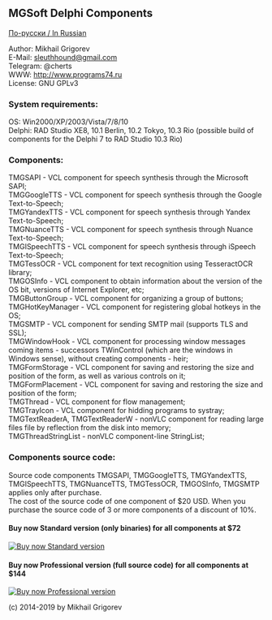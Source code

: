 ## MGSoft Delphi Components

[По-русски / In Russian](README.ru.md)

Author:		Mikhail Grigorev<br>
E-Mail:		sleuthhound@gmail.com<br>
Telegram:	@cherts<br>
WWW:		http://www.programs74.ru<br>
License:	GNU GPLv3<br>

### System requirements:

OS:		Win2000/XP/2003/Vista/7/8/10<br>
Delphi:		RAD Studio XE8, 10.1 Berlin, 10.2 Tokyo, 10.3 Rio (possible build of components for the Delphi 7 to RAD Studio 10.3 Rio)<br>

### Components:

TMGSAPI - VCL component for speech synthesis through the Microsoft SAPI;<br>
TMGGoogleTTS - VCL component for speech synthesis through the Google Text-to-Speech;<br>
TMGYandexTTS - VCL component for speech synthesis through Yandex Text-to-Speech;<br>
TMGNuanceTTS - VCL component for speech synthesis through Nuance Text-to-Speech;<br>
TMGISpeechTTS - VCL component for speech synthesis through iSpeech Text-to-Speech;<br>
TMGTessOCR - VCL component for text recognition using TesseractOCR library;<br>
TMGOSInfo - VCL component to obtain information about the version of the OS bit, versions of Internet Explorer, etc;<br>
TMGButtonGroup - VCL component for organizing a group of buttons;<br>
TMGHotKeyManager - VCL component for registering global hotkeys in the OS;<br>
TMGSMTP - VCL component for sending SMTP mail (supports TLS and SSL);<br>
TMGWindowHook - VCL component for processing window messages coming items - successors TWinControl (which are the windows in Windows sense), without creating components - heir;<br>
TMGFormStorage - VCL component for saving and restoring the size and position of the form, as well as various controls on it;<br>
TMGFormPlacement - VCL component for saving and restoring the size and position of the form;<br>
TMGThread - VCL component for flow management;<br>
TMGTrayIcon - VCL component for hidding programs to systray;<br>
TMGTextReaderA, TMGTextReaderW - nonVLC component for reading large files file by reflection from the disk into memory;<br>
TMGThreadStringList - nonVLC component-line StringList;<br>

### Components source code:

Source code components TMGSAPI, TMGGoogleTTS, TMGYandexTTS, TMGISpeechTTS, TMGNuanceTTS, TMGTessOCR, TMGOSInfo, TMGSMTP applies only after purchase.<br>
The cost of the source code of one component of $20 USD. When you purchase the source code of 3 or more components of a discount of 10%.<br>

#### Buy now Standard version (only binaries) for all components at $72<br>
<a href="https://gum.co/gLdna" title="Buy now Standard version">![Buy now Standard version](https://dl.programs74.ru/images/buy-now-button-small-en.png)</a>

#### Buy now Professional version (full source code) for all components at $144<br>
<a href="https://gum.co/YXsJd" title="Buy now Professional version">![Buy now Professional version](https://dl.programs74.ru/images/buy-now-button-small-en.png)</a>

(c) 2014-2019 by Mikhail Grigorev
